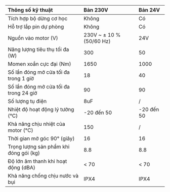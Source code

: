 ﻿|**Thông số kỹ thuật**|**Bản 230V**|**Bản 24V**|
| :- | :- | :- |
|Tích hợp bộ dừng cơ học|Không|Có|
|Hỗ trợ lắp pin dự phòng|Không|Có|
|Nguồn vào motor (V)|230V ~ ± 10 % (50/60 Hz)|24V ​|
|Năng lượng tiêu thụ tối đa (W)|300|50|
|Momen xoắn cực đại (Nm)|1650|1000|
|Số lần đóng mở cửa tối đa trong 1 giờ|18|40|
|Số lần đóng mở cửa tối đa trong 24 giờ|90|90|
|Số lượng tụ điện|8uF|/|
|Nhiệt độ hoạt động lý tưởng (°C)|-20 đến 50|-20 đến 50|
|Khả năng chịu nhiệt của motor (°C)|150|/|
|Thời gian mở góc 90° (giây)|16|16|
|Trọng lượng sản phẩm khi đóng gói (kg)|8\.8|8\.8|
|Độ lớn âm thanh khi hoạt động (dBA)|< 70|< 70|
|Khả năng chống chịu nước và bụi|IPX4|IPX4|

